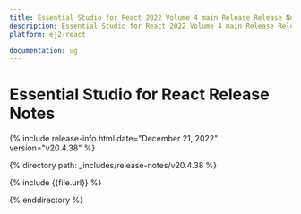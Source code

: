 ```yaml
---
title: Essential Studio for React 2022 Volume 4 main Release Release Notes  
description: Essential Studio for React 2022 Volume 4 main Release Release Notes  
platform: ej2-react

documentation: ug
---
```


# Essential Studio for React  Release Notes  

{% include release-info.html date="December 21, 2022"  version="v20.4.38" %} 

{% directory path: _includes/release-notes/v20.4.38 %}

{% include {{file.url}} %}

{% enddirectory %}


